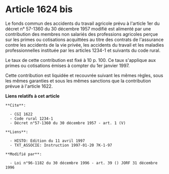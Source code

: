# Article 1624 bis

Le fonds commun des accidents du travail agricole prévu à l'article 1er du décret n° 57-1360 du 30 décembre 1957 modifié est
alimenté par une contribution des membres non salariés des professions agricoles perçue sur les primes ou cotisations
acquittées au titre des contrats de l'assurance contre les accidents de la vie privée, les accidents du travail et les
maladies professionnelles instituée par les articles 1234-1 et suivants du code rural.

Le taux de cette contribution est fixé à 10 p. 100. Ce taux s'applique aux primes ou cotisations émises à compter du 1er
janvier 1997.

Cette contribution est liquidée et recouvrée suivant les mêmes règles, sous les mêmes garanties et sous les mêmes sanctions
que la contribution prévue à l'article 1622.

**Liens relatifs à cet article**

	**Cite**:

	  - CGI 1622
	  - Code rural 1234-1
	  - Décret n°57-1360 du 30 décembre 1957 - art. 1 (V)

	**Liens**:

	  - HISTO: Edition du 11 avril 1997
	  - TXT_ASSOCIE: Instruction 1997-01-20 7K-1-97

	**Modifié par**:

	  - Loi n°96-1182 du 30 décembre 1996 - art. 39 () JORF 31 décembre 1996
